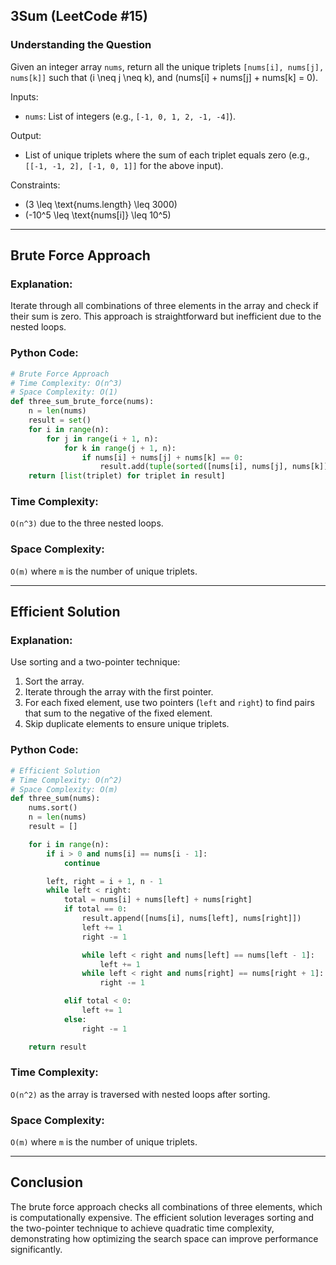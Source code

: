 ## 3Sum (LeetCode #15)

### Understanding the Question
Given an integer array `nums`, return all the unique triplets `[nums[i], nums[j], nums[k]]` such that \(i \neq j \neq k\), and \(nums[i] + nums[j] + nums[k] = 0\).

Inputs:
- `nums`: List of integers (e.g., `[-1, 0, 1, 2, -1, -4]`).

Output:
- List of unique triplets where the sum of each triplet equals zero (e.g., `[[-1, -1, 2], [-1, 0, 1]]` for the above input).

Constraints:
- \(3 \leq \text{nums.length} \leq 3000\)
- \(-10^5 \leq \text{nums[i]} \leq 10^5\)

---

## Brute Force Approach

### Explanation:
Iterate through all combinations of three elements in the array and check if their sum is zero. This approach is straightforward but inefficient due to the nested loops.

### Python Code:
```python
# Brute Force Approach
# Time Complexity: O(n^3)
# Space Complexity: O(1)
def three_sum_brute_force(nums):
    n = len(nums)
    result = set()
    for i in range(n):
        for j in range(i + 1, n):
            for k in range(j + 1, n):
                if nums[i] + nums[j] + nums[k] == 0:
                    result.add(tuple(sorted([nums[i], nums[j], nums[k]])))
    return [list(triplet) for triplet in result]
```

### Time Complexity:
`O(n^3)` due to the three nested loops.

### Space Complexity:
`O(m)` where `m` is the number of unique triplets.

---

## Efficient Solution

### Explanation:
Use sorting and a two-pointer technique:
1. Sort the array.
2. Iterate through the array with the first pointer.
3. For each fixed element, use two pointers (`left` and `right`) to find pairs that sum to the negative of the fixed element.
4. Skip duplicate elements to ensure unique triplets.

### Python Code:
```python
# Efficient Solution
# Time Complexity: O(n^2)
# Space Complexity: O(m)
def three_sum(nums):
    nums.sort()
    n = len(nums)
    result = []

    for i in range(n):
        if i > 0 and nums[i] == nums[i - 1]:
            continue

        left, right = i + 1, n - 1
        while left < right:
            total = nums[i] + nums[left] + nums[right]
            if total == 0:
                result.append([nums[i], nums[left], nums[right]])
                left += 1
                right -= 1

                while left < right and nums[left] == nums[left - 1]:
                    left += 1
                while left < right and nums[right] == nums[right + 1]:
                    right -= 1

            elif total < 0:
                left += 1
            else:
                right -= 1

    return result
```

### Time Complexity:
`O(n^2)` as the array is traversed with nested loops after sorting.

### Space Complexity:
`O(m)` where `m` is the number of unique triplets.

---

## Conclusion
The brute force approach checks all combinations of three elements, which is computationally expensive. The efficient solution leverages sorting and the two-pointer technique to achieve quadratic time complexity, demonstrating how optimizing the search space can improve performance significantly.
